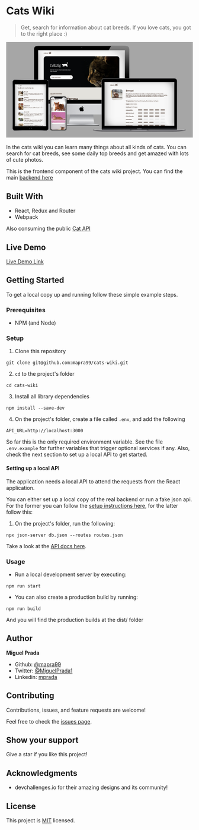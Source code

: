 # Cats Wiki

> Get, search for information about cat breeds. If you love cats, you got to the right place :)

![screenshot](./docs/mockup.png)

In the cats wiki you can learn many things about all kinds of cats. You can search for cat breeds, see some daily top breeds and get amazed with lots of cute photos.

This is the frontend component of the cats wiki project. You can find the main [backend here](https://github.com/mapra99/cats-wiki-api)

## Built With

- React, Redux and Router
- Webpack

Also consuming the public [Cat API](https://thecatapi.com/)

## Live Demo

[Live Demo Link](https://demo.cats-wiki.lat/)


## Getting Started

To get a local copy up and running follow these simple example steps.

### Prerequisites
- NPM (and Node)

### Setup
1. Clone this repository
```
git clone git@github.com:mapra99/cats-wiki.git
```
2. `cd` to the project's folder
```
cd cats-wiki
```
3. Install all library dependencies
```
npm install --save-dev
```
4. On the project's folder, create a file called `.env`, and add the following
```
API_URL=http://localhost:3000
```
So far this is the only required environment variable. See the file `.env.example` for further variables that trigger optional services if any. Also, check the next section to set up a local API to get started.

#### Setting up a local API
The application needs a local API to attend the requests from the React application.

You can either set up a local copy of the real backend or run a fake json api. For the former you can follow the [setup instructions here](https://github.com/mapra99/cats-wiki-api/blob/master/README.md), for the latter follow this:

1. On the project's folder, run the following:
```
npx json-server db.json --routes routes.json
```

Take a look at the [API docs here](https://documenter.getpostman.com/view/10455715/TVmJhyoV).

### Usage

- Run a local development server by executing:
```
npm run start
```

- You can also create a production build by running:
```
npm run build
```
And you will find the production builds at the dist/ folder

## Author

**Miguel Prada**

- Github: [@mapra99](https://github.com/mapra99)
- Twitter: [@MiguelPrada1](https://twitter.com/MiguelPrada1)
- Linkedin: [mprada](https://linkedin.com/in/mprada)

## Contributing

Contributions, issues, and feature requests are welcome!

Feel free to check the [issues page](issues/).

## Show your support

Give a star if you like this project!

## Acknowledgments

- devchallenges.io for their amazing designs and its community!

## License

This project is [MIT](lic.url) licensed.
